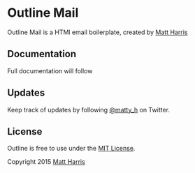 # Outline Mail
Outline Mail is a HTMl email boilerplate, created by [Matt Harris](https://twitter.com/matty_h)

## Documentation

Full documentation will follow

## Updates

Keep track of updates by following [@matty_h](https://twitter.com/matty_h) on Twitter.

## License

Outline is free to use under the [MIT License](LICENSE).

Copyright 2015 [Matt Harris](http://www.matt-harris.net)